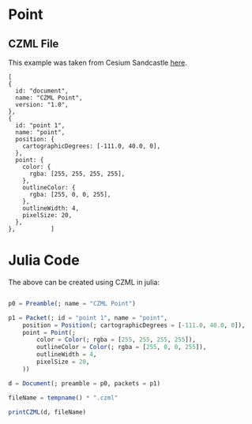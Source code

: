 # Point

## CZML File

This example was taken from Cesium Sandcastle [here](#https://sandcastle.cesium.com/?src=CZML%20Point.html&label=CZML).

```
[
{
  id: "document",
  name: "CZML Point",
  version: "1.0",
},
{
  id: "point 1",
  name: "point",
  position: {
    cartographicDegrees: [-111.0, 40.0, 0],
  },
  point: {
    color: {
      rgba: [255, 255, 255, 255],
    },
    outlineColor: {
      rgba: [255, 0, 0, 255],
    },
    outlineWidth: 4,
    pixelSize: 20,
  },
},          ]
```

# Julia Code

The above can be created using CZML in julia:

```julia

p0 = Preamble(; name = "CZML Point")

p1 = Packet(; id = "point 1", name = "point",
    position = Position(; cartographicDegrees = [-111.0, 40.0, 0]),
    point = Point(;
        color = Color(; rgba = [255, 255, 255, 255]),
        outlineColor = Color(; rgba = [255, 0, 0, 255]),
        outlineWidth = 4,
        pixelSize = 20,
    ))

d = Document(; preamble = p0, packets = p1)

fileName = tempname() * ".czml"

printCZML(d, fileName)
```
